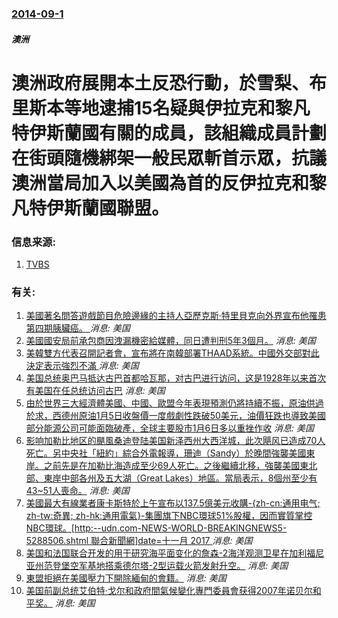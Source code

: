 ### [2014-09-1](/news/2014/09/1/index.md)

##### 澳洲
#  澳洲政府展開本土反恐行動，於雪梨、布里斯本等地逮捕15名疑與伊拉克和黎凡特伊斯蘭國有關的成員，該組織成員計劃在街頭隨機綁架一般民眾斬首示眾，抗議澳洲當局加入以美國為首的反伊拉克和黎凡特伊斯蘭國聯盟。 




### 信息来源:

1. [TVBS](https://tw.news.yahoo.com/%E9%9B%AA%E6%A2%A8%E9%9A%A8%E6%A9%9F%E6%8A%93%E4%BA%BA%E6%96%AC%E9%A6%96-%E6%BE%B3%E6%B4%B2%E5%8F%8Disis%E5%A4%A7%E5%8B%95%E5%93%A1-093500176.html)

### 有关:

1. [美國著名問答遊戲節目危險邊緣的主持人亞歷克斯·特里貝克向外界宣布他罹患第四期胰臟癌。 ](/zh/news/2019/03/6/美國著名問答遊戲節目危險邊緣的主持人亞歷克斯-特里貝克向外界宣布他罹患第四期胰臟癌.md) _消息: 美国_
2. [美國國安局前承包商因洩漏機密給媒體，同日遭判刑5年3個月。](/zh/news/2018/08/24/美國國安局前承包商因洩漏機密給媒體-同日遭判刑5年3個月.md) _消息: 美国_
3. [美韓雙方代表召開記者會，宣布將在南韓部署THAAD系統。中國外交部對此決定表示強烈不滿 ](/zh/news/2016/07/8/美韓雙方代表召開記者會-宣布將在南韓部署THAAD系統-中國外交部對此決定表示強烈不滿.md) _消息: 美国_
4. [美国总统奥巴马抵达古巴首都哈瓦那，对古巴进行访问，这是1928年以来首次有美国在任总统访问古巴](/zh/news/2016/03/20/美国总统奥巴马抵达古巴首都哈瓦那-对古巴进行访问-这是1928年以来首次有美国在任总统访问古巴.md) _消息: 美国_
5. [ 由於世界三大經濟體美國、中國、歐盟今年表現預測仍將持續不振，原油供過於求，西德州原油1月5日收盤價一度戲劇性跌破50美元，油價狂跌也導致美國部分能源公司可能面臨破產，全球主要股市1月6日多以重挫作收](/zh/news/2015/01/6/由於世界三大經濟體美國-中國-歐盟今年表現預測仍將持續不振-原油供過於求-西德州原油1月5日收盤價一度戲劇性跌破50美.md) _消息: 美国_
6. [影响加勒比地区的颶風桑迪登陆美国新泽西州大西洋城，此次飓风已造成70人死亡。另中央社「紐約」綜合外電報導，珊迪（Sandy）於晚間強襲美國東岸。之前先是在加勒比海造成至少69人死亡。之後繼續北移，強襲美國東北部、東岸中部各州及五大湖（Great Lakes）地區。當局表示，8個州至少有43~51人喪命。](/zh/news/2012/10/29/影响加勒比地区的颶風桑迪登陆美国新泽西州大西洋城-此次飓风已造成70人死亡-另中央社-紐約-綜合外電報導-珊迪-Sand.md) _消息: 美国_
7. [ 美國最大有線業者康卡斯特於上午宣布以137.5億美元收購-{zh-cn:通用电气; zh-tw:奇異; zh-hk:通用電氣}-集團旗下NBC環球51%股權，因而實質掌控NBC環球。[http:--udn.com-NEWS-WORLD-BREAKINGNEWS5-5288506.shtml 聯合新聞網]date=十一月 2017 ](/zh/news/2009/12/3/美國最大有線業者康卡斯特於上午宣布以1375億美元收購-zh-cn-通用电气-zh-tw-奇異-zh-hk-通.md) _消息: 美国_
8. [美国和法国联合开发的用于研究海平面变化的詹森-2海洋观测卫星在加利福尼亚州范登堡空军基地搭乘德尔塔-2型运载火箭发射升空。](/zh/news/2008/06/20/美国和法国联合开发的用于研究海平面变化的詹森-2海洋观测卫星在加利福尼亚州范登堡空军基地搭乘德尔塔-2型运载火箭发射升空.md) _消息: 美国_
9. [東盟拒絕在美國壓力下開除緬甸的會籍。](/zh/news/2007/11/18/東盟拒絕在美國壓力下開除緬甸的會籍.md) _消息: 美国_
10. [美国前副总统艾伯特·戈尔和政府間氣候變化專門委員會获得2007年诺贝尔和平奖。](/zh/news/2007/10/12/美国前副总统艾伯特-戈尔和政府間氣候變化專門委員會获得2007年诺贝尔和平奖.md) _消息: 美国_
